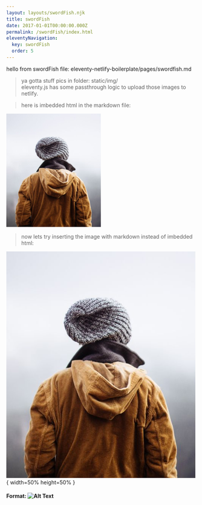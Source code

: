 ```yaml
---
layout: layouts/swordFish.njk
title: swordFish
date: 2017-01-01T00:00:00.000Z
permalink: /swordFish/index.html
eleventyNavigation:
  key: swordFish
  order: 5
---
```

hello from swordFish file: eleventy-netlify-boilerplate/pages/swordfish.md

> ya gotta stuff pics in folder: static/img/  
>eleventy.js has some passthrough logic to upload those images to netlify. 

>here is imbedded html in the markdown file:
 
<img src="../static/img/img_girl.jpg" alt="Girl in a jacket" width="250" height="300">

>now lets try inserting the image with markdown instead of imbedded html:

![GirlieJacket](/static/img/img_girl.jpg){ width=50% height=50% }

#### Format: ![Alt Text](url)
